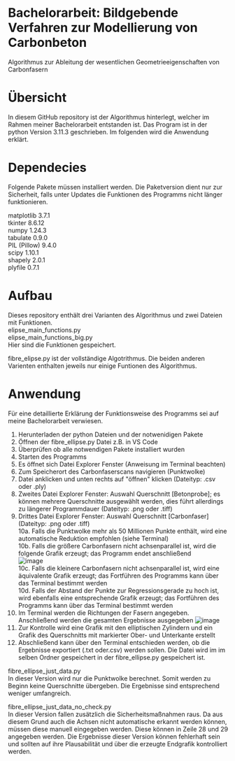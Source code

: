 # Bachelorarbeit: Bildgebende Verfahren zur Modellierung von Carbonbeton
Algorithmus zur Ableitung der wesentlichen Geometrieeigenschaften von Carbonfasern

# Übersicht
In diesem GitHub repository ist der Algorithmus hinterlegt, welcher im Rahmen meiner Bachelorarbeit entstanden ist. Das Program ist in der python Version 3.11.3 geschrieben. Im folgenden wird die Anwendung erklärt.

# Dependecies
Folgende Pakete müssen installiert werden. Die Paketversion dient nur zur Sicherheit, falls unter Updates die Funktionen des Programms nicht länger funktionieren.

matplotlib 3.7.1  <br />
tkinter 8.6.12 <br />
numpy 1.24.3 <br />
tabulate 0.9.0 <br />
PIL (Pillow) 9.4.0 <br />
scipy 1.10.1 <br />
shapely 2.0.1 <br />
plyfile 0.7.1 <br />

# Aufbau
Dieses repository enthält drei Varianten des Algorithmus und zwei Dateien mit Funktionen.  <br />
elipse_main_functions.py  <br />
elipse_main_functions_big.py  <br />
Hier sind die Funktionen gespeichert.

fibre_elipse.py ist der vollständige Algotrithmus. Die beiden anderen Varienten enthalten jeweils nur einige Funtionen des Algorithmus.

# Anwendung
Für eine detaillierte Erklärung der Funktionsweise des Programms sei auf meine Bachelorarbeit verwiesen.
1. Herunterladen der python Dateien und der notwenidigen Pakete
2. Öffnen der fibre_ellipse.py Datei z.B. in VS Code
3. Überprüfen ob alle notwendigen Pakete installiert wurden
4. Starten des Programms
5. Es öffnet sich Datei Explorer Fenster (Anweisung im Terminal beachten)
6. Zum Speicherort des Carbonfaserscans navigieren (Punktwolke)
7. Datei anklicken und unten rechts auf "öffnen" klicken (Dateityp: .csv oder .ply)
8. Zweites Datei Explorer Fenster: Auswahl Querschnitt [Betonprobe]; es können mehrere Querschnitte ausgewählt werden, dies führt allerdings zu längerer Programmdauer (Dateityp: .png oder .tiff)
9. Drittes Datei Explorer Fenster: Auswahl Querschnitt [Carbonfaser] (Dateityp: .png oder .tiff)<br />
10a.   Falls die Punktwolke mehr als 50 Millionen Punkte enthält, wird eine automatische Reduktion empfohlen (siehe Terminal)<br />
10b.   Falls die größere Carbonfasern nicht achsenparallel ist, wird die folgende Grafik erzeugt; das Programm endet anschließend<br />
![image](https://github.com/JulianKrusche/Bachelorarbeit/assets/74180794/75815fad-4c24-4625-a9b6-f8aeb0e3810c)<br />
10c.   Falls die kleinere Carbonfasern nicht achsenparallel ist, wird eine äquivalente Grafik erzeugt; das Fortführen des Programms kann über das Terminal bestimmt werden<br />
10d.   Falls der Abstand der Punkte zur Regressionsgerade zu hoch ist, wird ebenfalls eine entsprechende Grafik erzeugt; das Fortführen des Programms kann über das Terminal bestimmt werden<br />
11. Im Terminal werden die Richtungen der Fasern angegeben. Anschließend werden die gesamten Ergebnisse ausgegeben
    ![image](https://github.com/JulianKrusche/Bachelorarbeit/assets/74180794/837f276d-7eb0-4f17-b46a-a0169c3fd571)<br />
12. Zur Kontrolle wird eine Grafik mit den elliptischen Zylindern und ein Grafik des Querschnitts mit markierter Ober- und Unterkante erstellt
13. Abschließend kann über den Terminal entschieden werden, ob die Ergebnisse exportiert (.txt oder.csv) werden sollen. Die Datei wird im im selben Ordner gespeichert in der fibre_ellipse.py gespeichert ist.


fibre_ellipse_just_data.py <br />
In dieser Version wird nur die Punktwolke berechnet. Somit werden zu Beginn keine Querschnitte übergeben. Die Ergebnisse sind entsprechend weniger umfangreich. <br />

fibre_ellipse_just_data_no_check.py <br />
In dieser Version fallen zusätzlich die Sicherheitsmaßnahmen raus. Da aus diesem Grund auch die Achsen nicht automatische erkannt werden können, müssen diese manuell eingegeben werden. Diese können in Zeile 28 und 29 angegeben werden. Die Ergebnisse dieser Version können fehlerhaft sein und sollten auf ihre Plausabilität und über die erzeugte Endgrafik kontrolliert werden.


